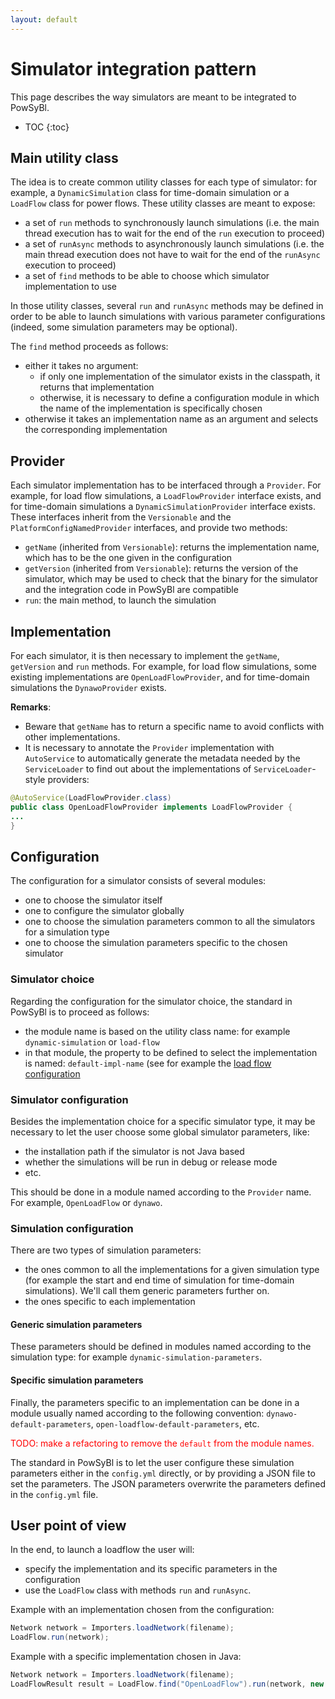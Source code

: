 ```yaml
---
layout: default
---
```


# Simulator integration pattern

This page describes the way simulators are meant to be integrated to PowSyBl.

* TOC
{:toc}

## Main utility class
The idea is to create common utility classes for each type of simulator:
for example, a `DynamicSimulation` class for time-domain simulation or a `LoadFlow` class for power flows. These utility classes are meant to expose:
- a set of `run` methods to synchronously launch simulations (i.e. the main thread execution has to wait for the end of the `run` execution to proceed)
- a set of `runAsync` methods to asynchronously launch simulations (i.e. the main thread execution does not have to wait for the end of the `runAsync` execution to proceed)
- a set of `find` methods to be able to choose which simulator implementation to use

In those utility classes, several `run` and `runAsync` methods may be defined in order to be able to launch simulations with various parameter configurations (indeed, some simulation parameters may be optional).

The `find` method proceeds as follows:
- either it takes no argument:
  - if only one implementation of the simulator exists in the classpath, it returns that implementation
  - otherwise, it is necessary to define a configuration module in which the name of the implementation is specifically chosen
- otherwise it takes an implementation name as an argument and selects the corresponding implementation

## Provider

Each simulator implementation has to be interfaced through a `Provider`.
For example, for load flow simulations, a `LoadFlowProvider` interface exists, and for time-domain
simulations a `DynamicSimulationProvider` interface exists.
These interfaces inherit from the `Versionable` and the `PlatformConfigNamedProvider` interfaces, and provide two methods:
- `getName` (inherited from `Versionable`): returns the implementation name, which has to be the one given in the configuration
- `getVersion` (inherited from `Versionable`): returns the version of the simulator, which may be used to check that the binary for the simulator and the integration code in PowSyBl are compatible
- `run`: the main method, to launch the simulation

## Implementation

For each simulator, it is then necessary to implement the `getName`, `getVersion` and `run` methods.
For example, for load flow simulations, some existing implementations are `OpenLoadFlowProvider`, and for time-domain simulations the `DynawoProvider` exists.

**Remarks**:

- Beware that `getName` has to return a specific name to avoid conflicts with other implementations.
- It is necessary to annotate the `Provider` implementation with `AutoService` to automatically generate the metadata needed by the `ServiceLoader` to find out about the implementations of `ServiceLoader`-style providers:

```java
@AutoService(LoadFlowProvider.class)
public class OpenLoadFlowProvider implements LoadFlowProvider {
...
}
```

## Configuration 

The configuration for a simulator consists of several modules:
- one to choose the simulator itself
- one to configure the simulator globally
- one to choose the simulation parameters common to all the simulators for a simulation type
- one to choose the simulation parameters specific to the chosen simulator

### Simulator choice

Regarding the configuration for the simulator choice, the standard in PowSyBl is to proceed as follows:
- the module name is based on the utility class name: for example `dynamic-simulation` or `load-flow`
- in that module, the property to be defined to select the implementation is named: `default-impl-name` (see for example the [load flow configuration](../../simulation/powerflow/index.md#configuration)

### Simulator configuration

Besides the implementation choice for a specific simulator type, it may be necessary to let the user choose some global simulator parameters, like:
- the installation path if the simulator is not Java based
- whether the simulations will be run in debug or release mode
- etc.

This should be done in a module named according to the `Provider` name. For example, `OpenLoadFlow` or `dynawo`.

### Simulation configuration

There are two types of simulation parameters:
- the ones common to all the implementations for a given simulation type (for example the start and end time of simulation for time-domain simulations). We'll call them generic parameters further on.
- the ones specific to each implementation

#### Generic simulation parameters

These parameters should be defined in modules named according to the simulation type: for example `dynamic-simulation-parameters`.

#### Specific simulation parameters

Finally, the parameters specific to an implementation can be done in a module usually named according to the following convention: `dynawo-default-parameters`, `open-loadflow-default-parameters`, etc.

<span style="color:red"> TODO: make a refactoring to remove the `default` from the module names.</span>

The standard in PowSyBl is to let the user configure these simulation parameters either in the `config.yml` directly, or by providing a JSON file to set the parameters. The JSON parameters overwrite the parameters defined in the `config.yml` file.

## User point of view

In the end, to launch a loadflow the user will:
- specify the implementation and its specific parameters in the configuration
- use the `LoadFlow` class with methods `run` and `runAsync`.

Example with an implementation chosen from the configuration:
```java
Network network = Importers.loadNetwork(filename);
LoadFlow.run(network);
```

Example with a specific implementation chosen in Java:

```java
Network network = Importers.loadNetwork(filename);
LoadFlowResult result = LoadFlow.find("OpenLoadFlow").run(network, new LoadFlowParameters());
```
